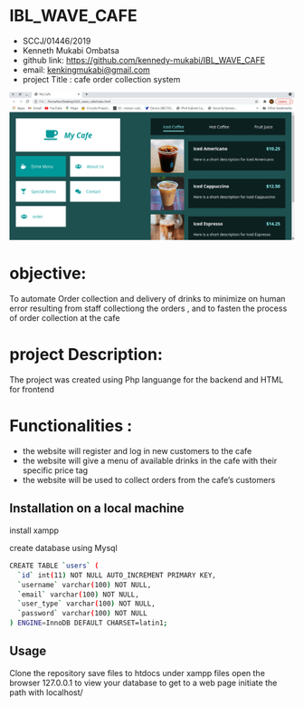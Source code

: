 # IBL_WAVE_CAFE
* SCCJ/01446/2019
* Kenneth Mukabi Ombatsa 
* github link: https://github.com/kennedy-mukabi/IBL_WAVE_CAFE
* email: kenkingmukabi@gmail.com
* project Title : cafe order collection system 

![alt text](https://github.com/kennedy-mukabi/IBL_WAVE_CAFE/blob/main/Screenshot%20at%202021-12-31%2018-44-47.png?raw=true)

# objective: 
To automate Order collection and delivery of drinks to minimize on human error resulting from staff collectiong the orders , and to fasten the process of order collection at the cafe

# project Description: 
The project was created using Php languange for the backend and HTML for frontend


# Functionalities :
* the website will register and log in new customers to the cafe
* the website will give a menu of available drinks in the cafe with their specific price tag
* the website will be used to collect orders from the cafe’s customers

## Installation on a local machine

install xampp

create database using Mysql

```bash
CREATE TABLE `users` (
  `id` int(11) NOT NULL AUTO_INCREMENT PRIMARY KEY,
  `username` varchar(100) NOT NULL,
  `email` varchar(100) NOT NULL,
  `user_type` varchar(100) NOT NULL,
  `password` varchar(100) NOT NULL
) ENGINE=InnoDB DEFAULT CHARSET=latin1;
```

## Usage

Clone the repository
save files to htdocs under xampp files
open the browser 127.0.0.1 to view your database 
to get to a web page initiate the path with localhost/
